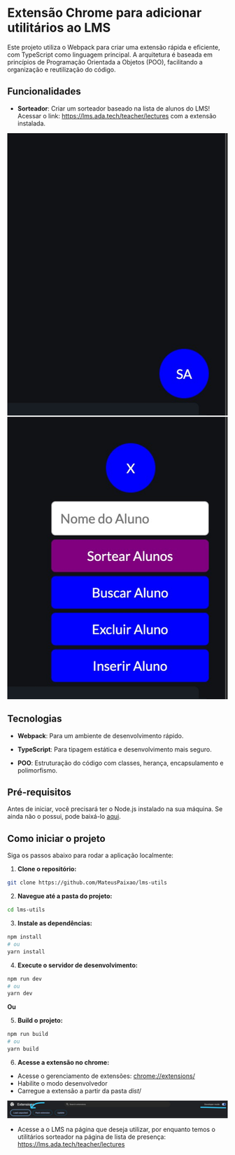 

# Extensão Chrome para adicionar utilitários ao LMS

  

Este projeto utiliza o Webpack para criar uma extensão rápida e eficiente, com TypeScript como linguagem principal. A arquitetura é baseada em princípios de Programação Orientada a Objetos (POO), facilitando a organização e reutilização do código.

## Funcionalidades

-  **Sorteador**: Criar um sorteador baseado na lista de alunos do LMS! Acessar o link: https://lms.ada.tech/teacher/lectures com a extensão instalada.



<img src="/src/assets/docs/sorteador-closed.jpeg" alt="Imagem sorteador fechado"/>
<img src="/src/assets/docs/sorteador-opened.jpeg" alt="Imagem sorteador aberto"/>

## Tecnologias

  
-  **Webpack**: Para um ambiente de desenvolvimento rápido.

-  **TypeScript**: Para tipagem estática e desenvolvimento mais seguro.

-  **POO**: Estruturação do código com classes, herança, encapsulamento e polimorfismo.

## Pré-requisitos


Antes de iniciar, você precisará ter o Node.js instalado na sua máquina. Se ainda não o possui, pode baixá-lo [aqui](https://nodejs.org/).

  

## Como iniciar o projeto

 

Siga os passos abaixo para rodar a aplicação localmente:

  

1.  **Clone o repositório:**

  

```bash
git clone https://github.com/MateusPaixao/lms-utils
```

2.  **Navegue até a pasta do projeto:**

```bash
cd lms-utils
```


3.  **Instale as dependências:**

```bash
npm install
# ou
yarn install
```

4.  **Execute o servidor de desenvolvimento:**

```bash
npm run dev
# ou
yarn dev
```

**Ou**

5.  **Build o projeto:**
```bash
npm run build
# ou
yarn build
```

6.  **Acesse a extensão no chrome:**

- Acesse o gerenciamento de extensões: [chrome://extensions/](chrome://extensions/)
- Habilite o modo desenvolvedor
- Carregue a extensão a partir da pasta *dist*/

<img src="/src/assets/docs/extensions-manager.jpeg" alt="Imagem gerenciar extensões chrome"/>

- Acesse a o LMS na página que deseja utilizar, por enquanto temos o utilitários sorteador na página de lista de presença: https://lms.ada.tech/teacher/lectures